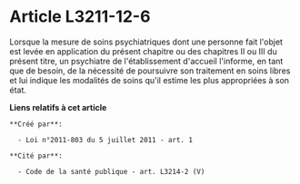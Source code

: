 # Article L3211-12-6

Lorsque la mesure de soins psychiatriques dont une personne fait l'objet est levée en application du présent chapitre ou des
chapitres II ou III du présent titre, un psychiatre de l'établissement d'accueil l'informe, en tant que de besoin, de la
nécessité de poursuivre son traitement en soins libres et lui indique les modalités de soins qu'il estime les plus
appropriées à son état.

**Liens relatifs à cet article**

	**Créé par**:

	  - Loi n°2011-803 du 5 juillet 2011 - art. 1

	**Cité par**:

	  - Code de la santé publique - art. L3214-2 (V)
